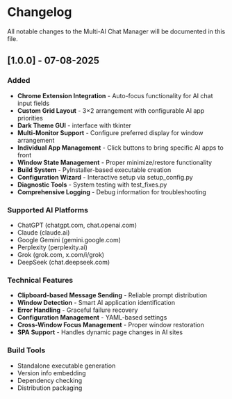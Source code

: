 # Changelog

All notable changes to the Multi-AI Chat Manager will be documented in this file.

## [1.0.0] - 07-08-2025 

### Added
- **Chrome Extension Integration** - Auto-focus functionality for AI chat input fields
- **Custom Grid Layout** - 3×2 arrangement with configurable AI app priorities
- **Dark Theme GUI** - interface with tkinter
- **Multi-Monitor Support** - Configure preferred display for window arrangement
- **Individual App Management** - Click buttons to bring specific AI apps to front
- **Window State Management** - Proper minimize/restore functionality
- **Build System** - PyInstaller-based executable creation
- **Configuration Wizard** - Interactive setup via setup_config.py
- **Diagnostic Tools** - System testing with test_fixes.py
- **Comprehensive Logging** - Debug information for troubleshooting

### Supported AI Platforms
- ChatGPT (chatgpt.com, chat.openai.com)
- Claude (claude.ai)
- Google Gemini (gemini.google.com)
- Perplexity (perplexity.ai)
- Grok (grok.com, x.com/i/grok)
- DeepSeek (chat.deepseek.com)

### Technical Features
- **Clipboard-based Message Sending** - Reliable prompt distribution
- **Window Detection** - Smart AI application identification
- **Error Handling** - Graceful failure recovery
- **Configuration Management** - YAML-based settings
- **Cross-Window Focus Management** - Proper window restoration
- **SPA Support** - Handles dynamic page changes in AI sites

### Build Tools
- Standalone executable generation
- Version info embedding
- Dependency checking
- Distribution packaging
